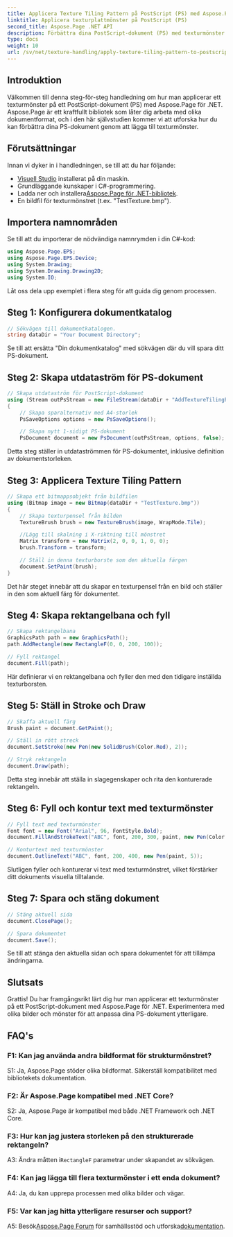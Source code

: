 ```yaml
---
title: Applicera Texture Tiling Pattern på PostScript (PS) med Aspose.Page
linktitle: Applicera texturplattmönster på PostScript (PS)
second_title: Aspose.Page .NET API
description: Förbättra dina PostScript-dokument (PS) med texturmönster med hjälp av Aspose.Page för .NET. Följ vår steg-för-steg-guide för en kreativ touch.
type: docs
weight: 10
url: /sv/net/texture-handling/apply-texture-tiling-pattern-to-postscript-ps/
---
```

## Introduktion

Välkommen till denna steg-för-steg handledning om hur man applicerar ett texturmönster på ett PostScript-dokument (PS) med Aspose.Page för .NET. Aspose.Page är ett kraftfullt bibliotek som låter dig arbeta med olika dokumentformat, och i den här självstudien kommer vi att utforska hur du kan förbättra dina PS-dokument genom att lägga till texturmönster.

## Förutsättningar

Innan vi dyker in i handledningen, se till att du har följande:

- [Visuell Studio](https://visualstudio.microsoft.com/) installerat på din maskin.
- Grundläggande kunskaper i C#-programmering.
-  Ladda ner och installera[Aspose.Page för .NET-bibliotek](https://releases.aspose.com/page/net/).
- En bildfil för texturmönstret (t.ex. "TestTexture.bmp").

## Importera namnområden

Se till att du importerar de nödvändiga namnrymden i din C#-kod:

```csharp
using Aspose.Page.EPS;
using Aspose.Page.EPS.Device;
using System.Drawing;
using System.Drawing.Drawing2D;
using System.IO;
```

Låt oss dela upp exemplet i flera steg för att guida dig genom processen.

## Steg 1: Konfigurera dokumentkatalog

```csharp
// Sökvägen till dokumentkatalogen.
string dataDir = "Your Document Directory";
```

Se till att ersätta "Din dokumentkatalog" med sökvägen där du vill spara ditt PS-dokument.

## Steg 2: Skapa utdataström för PS-dokument

```csharp
// Skapa utdataström för PostScript-dokument
using (Stream outPsStream = new FileStream(dataDir + "AddTextureTilingPattern_outPS.ps", FileMode.Create))
{
    // Skapa sparalternativ med A4-storlek
    PsSaveOptions options = new PsSaveOptions();

    // Skapa nytt 1-sidigt PS-dokument
    PsDocument document = new PsDocument(outPsStream, options, false);
```

Detta steg ställer in utdataströmmen för PS-dokumentet, inklusive definition av dokumentstorleken.

## Steg 3: Applicera Texture Tiling Pattern

```csharp
// Skapa ett bitmappsobjekt från bildfilen
using (Bitmap image = new Bitmap(dataDir + "TestTexture.bmp"))
{
    // Skapa texturpensel från bilden
    TextureBrush brush = new TextureBrush(image, WrapMode.Tile);

    //Lägg till skalning i X-riktning till mönstret
    Matrix transform = new Matrix(2, 0, 0, 1, 0, 0);
    brush.Transform = transform;

    // Ställ in denna texturborste som den aktuella färgen
    document.SetPaint(brush);
}
```

Det här steget innebär att du skapar en texturpensel från en bild och ställer in den som aktuell färg för dokumentet.

## Steg 4: Skapa rektangelbana och fyll

```csharp
// Skapa rektangelbana
GraphicsPath path = new GraphicsPath();
path.AddRectangle(new RectangleF(0, 0, 200, 100));

// Fyll rektangel
document.Fill(path);
```

Här definierar vi en rektangelbana och fyller den med den tidigare inställda texturborsten.

## Steg 5: Ställ in Stroke och Draw

```csharp
// Skaffa aktuell färg
Brush paint = document.GetPaint();

// Ställ in rött streck
document.SetStroke(new Pen(new SolidBrush(Color.Red), 2));

// Stryk rektangeln
document.Draw(path);
```

Detta steg innebär att ställa in slagegenskaper och rita den konturerade rektangeln.

## Steg 6: Fyll och kontur text med texturmönster

```csharp
// Fyll text med texturmönster
Font font = new Font("Arial", 96, FontStyle.Bold);
document.FillAndStrokeText("ABC", font, 200, 300, paint, new Pen(Color.Black, 2));

// Konturtext med texturmönster
document.OutlineText("ABC", font, 200, 400, new Pen(paint, 5));
```

Slutligen fyller och konturerar vi text med texturmönstret, vilket förstärker ditt dokuments visuella tilltalande.

## Steg 7: Spara och stäng dokument

```csharp
// Stäng aktuell sida
document.ClosePage();

// Spara dokumentet
document.Save();
```

Se till att stänga den aktuella sidan och spara dokumentet för att tillämpa ändringarna.

## Slutsats

Grattis! Du har framgångsrikt lärt dig hur man applicerar ett texturmönster på ett PostScript-dokument med Aspose.Page för .NET. Experimentera med olika bilder och mönster för att anpassa dina PS-dokument ytterligare.

## FAQ's

### F1: Kan jag använda andra bildformat för strukturmönstret?

S1: Ja, Aspose.Page stöder olika bildformat. Säkerställ kompatibilitet med bibliotekets dokumentation.

### F2: Är Aspose.Page kompatibel med .NET Core?

S2: Ja, Aspose.Page är kompatibel med både .NET Framework och .NET Core.

### F3: Hur kan jag justera storleken på den strukturerade rektangeln?

 A3: Ändra måtten i`RectangleF` parametrar under skapandet av sökvägen.

### F4: Kan jag lägga till flera texturmönster i ett enda dokument?

A4: Ja, du kan upprepa processen med olika bilder och vägar.

### F5: Var kan jag hitta ytterligare resurser och support?

 A5: Besök[Aspose.Page Forum](https://forum.aspose.com/c/page/39) för samhällsstöd och utforska[dokumentation](https://reference.aspose.com/page/net/).
